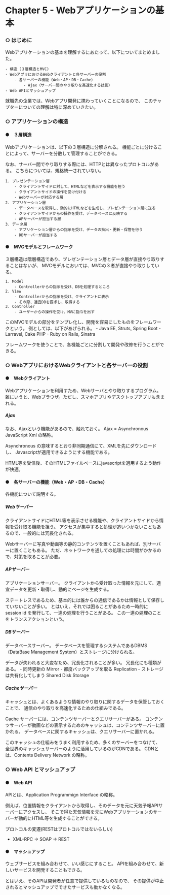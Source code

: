# Chapter 5 - Webアプリケーションの基本

### ○ はじめに

Webアプリケーションの基本を理解するにあたって、以下についてまとめました。

    - 構造（３層構造とMVC)
    - WebアプリにおけるWebクライアントと各サーバーの役割
        - 各サーバーの機能（Web・AP・DB・Cache）
            - Ajax（サーバー間のやり取りを高速化する技術）
    - Web APIとマッシュアップ

就職先の企業では、Webアプリ開発に携わっていくことになるので、
このチャプターについての理解は特に深めていきたい。

### ○ アプリケーションの構造
#### ●　３層構造

Webアプリケーションは、以下の３層構造に分解される。
機能ごとに分けることによって、サーバーを分散して管理することができる。

なお、サーバー間でやり取りする際には、HTTPとは異なったプロトコルがある。
こちらについては、規格統一されていない。

    1. プレゼンテーション層
        - クライアントサイドに対して、HTMLなどを表示する機能を担う
        - クライアントサイドの操作を受け付ける
        - Webサーバーが対応する層
    2. アプリケーション層
        - データベースを取得し、動的にHTMLなどを生成し、プレゼンテーション層に送る
        - クライアントサイドからの操作を受け、データベースに反映する
        - APサーバーが担当する層
    3. データ層
        - アプリケーション層からの指示を受け、データの抽出・更新・保管を行う
        - DBサーバーが担当する

#### ●　MVCモデルとフレームワーク

３層構造は階層構造であり、プレゼンテーション層とデータ層が直接やり取りすることはないが、
MVCモデルにおいては、MVCの３者が直接やり取りしている。

    1. Model
        - Controllerからの指示を受け、DBを処理するところ
    2. View
        - Controllerからの指示を受け、クライアントに表示
        - その際、適宜DBを要求し、取得する
    3. Controller
        - ユーザーからの操作を受け、MVに指令を出す

このMVCモデルの部分をテンプレ化し、開発を容易にしたものをフレームワークという。
例としては、以下があげられる。
    - Java EE, Struts, Spring Boot
    - Larravel, Cake PHP
    - Ruby on Rails, Sinatra

フレームワークを使うことで、各機能ごとに分割して開発や改修を行うことができる。

### ○ WebアプリにおけるWebクライアントと各サーバーの役割

#### ●　Webクライアント
 
Webアプリケーションを利用すため、Webサーバとやり取りするプログラム。
雑にいうと、Webブラウザ。ただし、スマホアプリやデスクトップアプリも含まれる。

##### Ajax

なお、Ajaxという機能があるので、触れておく。
Ajax = Asynchronous JavaScript Xml の略称。

Asynchronous の意味するとおり非同期通信にて、XMLを先にダウンロードし、
Javascriptが適用できるようにする機能である。

HTML等を受信後、そのHTMLファイルベースにjavascriptを適用するよう動作が快適。

#### ●　各サーバーの機能（Web・AP・DB・Cache）

各機能について説明する。

##### Webサーバー

クライアントサイドにHTML等を表示させる機能や、クライアントサイドから情報を受け取る機能を担う。
アクセスが集中すると処理が追いつかないこともあるので、一般的には冗長化される。

Webサーバーに写真や動画等の静的コンテンツを置くこともあれば、別サーバーに置くこともある。
ただ、ネットワークを通しての処理には時間がかかるので、対策を取ることが必要。

##### APサーバー

アプリケーションサーバー。
クライアントから受け取った情報を元にして、適宜データを更新・取得し、動的にページを生成する。

ステートレスであるため、基本的には誰からの通信であるかは情報として保存していないことが多い。
とはいえ、それでは困ることがあるため一時的に session id を発行して、一連の処理を行うことがある。
この一連の処理のことをトランスアクションという。

##### DBサーバー

データベースサーバー。
データベースを管理するシステムであるDBMS（DataBase Management System）とストレージに分けられる。

データが失われると大変なため、冗長化されることが多い。
冗長化にも種類がある。
    - 同時更新の Mirror
    - 都度バックアップを取る Replication
    - ストレージは共有化してしまう Shared Disk Storage

##### Cacheサーバー

キャッシュとは、よくあるような情報のやり取りに関するデータを保管しておくことで、
通信のやり取りを高速化するための仕組みである。

Cache サーバーには、コンテンツサーバーとクエリサーバーがある。
コンテンツサーバーが動画などの表示するためのキャッシュは、コンテンツサーバーに置かれる。
データベースに関するキャッシュは、クエリサーバーに置かれる。

このキャッシュの仕組みをうまく利用するため、多くのサーバーをつなげて、
全世界のキャッシュサーバーのように活用しているのがCDNである。
CDNとは、Contents Delivery Network の略称。

### ○ Web API とマッシュアップ

#### ●　Web API

APIとは、Application Programmign Interface の略称。

例えば、位置情報をクライアントから取得し、そのデータを元に天気予報APIサーバーにアクセスし、
そこで得た天気情報を元にWebアプリケーションのサーバーが動的にHTML等を生成することができる。

プロトコルの変遷(RESTはプロトコルではないらしい)
- XML-RPC → SOAP → REST

#### ●　マッシュアップ

ウェブサービスを組み合わせて、いい感じにすること。
APIを組み合わせて、新しいサービスを開発することもできる。

とはいえ、そのAPIは開発者が任意で提供しているものなので、
その提供が中止されるとマッシュアップでできたサービスも動かなくなる。

